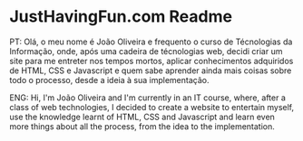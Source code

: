 # JustHavingFun.com Readme
PT:
  Olá, o meu nome é João Oliveira e frequento o curso de Técnologias da Informação, onde, após uma cadeira de técnologias web, decidi criar um site para me entreter nos tempos mortos, aplicar conhecimentos adquiridos de HTML, CSS e Javascript e quem sabe aprender ainda mais coisas sobre todo o processo, desde a ideia à sua implementação. 

ENG:
  Hi, I'm João Oliveira and I'm currently in an IT course, where, after a class of web technologies, I decided to create a website to entertain myself, use the knowledge learnt of HTML, CSS and Javascript and learn even more things about all the process, from the idea to the implementation.
